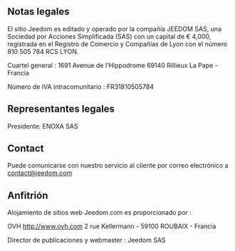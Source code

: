 ## Notas legales

El sitio Jeedom es editado y operado por la compañía JEEDOM SAS, una Sociedad por Acciones Simplificada (SAS) con un capital de € 4,000, registrada en el Registro de Comercio y Compañías de Lyon con el número 810 505 784 RCS LYON.

Cuartel general : 1691 Avenue de l'Hippodrome 69140 Rillieux La Pape - Francia

Número de IVA intracomunitario : FR31810505784

## Representantes legales

Presidente: ENOXA SAS

## Contact

Puede comunicarse con nuestro servicio al cliente por correo electrónico a contact@jeedom.com

## Anfitrión

Alojamiento de sitios web Jeedom.com es proporcionado por :

OVH
http://www.ovh.com
2 rue Kellermann - 59100 ROUBAIX - Francia

Director de publicaciones y webmaster : Jeedom SAS
